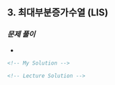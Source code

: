 ## 3. 최대부분증가수열 (LIS)

### _문제 풀이_

-

```html
<!-- My Solution -->
```

```html
<!-- Lecture Solution -->
```
